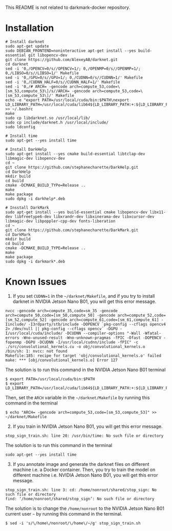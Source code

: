 This README is not related to darkmark-docker repository.

# Installation

```
# Install darknet
sudo apt-get update
sudo DEBIAN_FRONTEND=noninteractive apt-get install --yes build-essential git libopencv-dev
git clone https://github.com/AlexeyAB/darknet.git
cd darknet
sed -i '0,/OPENCV=0/s//OPENCV=1/; 0,/OPENMP=0/s//OPENMP=1/; 0,/LIBSO=0/s//LIBSO=1/' Makefile
sed -i '0,/GPU=0/s//GPU=1/; 0,/CUDNN=0/s//CUDNN=1/' Makefile
sed -i '0,/CUDNN_HALF=0/s//CUDNN_HALF=1/' Makefile
sed -i '0,/# ARCH= -gencode arch=compute_53,code=\[sm_53,compute_53\]/s//ARCH= -gencode arch=compute_53,code=\[sm_53,compute_53\]/' Makefile
echo -e "export PATH=/usr/local/cuda/bin:$PATH\nexport LD_LIBRARY_PATH=/usr/local/cuda/lib64${LD_LIBRARY_PATH:+:${LD_LIBRARY_PATH}}" >> ~/.bashrc
make
sudo cp libdarknet.so /usr/local/lib/
sudo cp include/darknet.h /usr/local/include/
sudo ldconfig

# Install time
sudo apt-get --yes install time

# Install DarkHelp
sudo apt-get install --yes cmake build-essential libtclap-dev libmagic-dev libopencv-dev
cd ~
git clone https://github.com/stephanecharette/DarkHelp.git
cd DarkHelp
mkdir build
cd build
cmake -DCMAKE_BUILD_TYPe=Release ..
make
make package
sudo dpkg -i darkhelp*.deb

# Insstall DarkMark
sudo apt-get install --yes build-essential cmake libopencv-dev libx11-dev libfreetype6-dev libxrandr-dev libxinerama-dev libxcursor-dev libmagic-dev libpoppler-cpp-dev fonts-liberation
cd ~
git clone https://github.com/stephanecharette/DarkMark.git
cd DarkMark
mkdir build
cd build
cmake -DCMAKE_BUILD_TYPE=Release ..
make
make package
sudo dpkg -i darkmark*.deb
```

# Known Issues

1. If you set `CUDNN=1` in the `~/darknet/Makefile`, and if you try to install darknet in NVIDIA Jetson Nano B01, you will get this error message.
```
nvcc -gencode arch=compute_35,code=sm_35 -gencode arch=compute_50,code=[sm_50,compute_50] -gencode arch=compute_52,code=[sm_52,compute_52] -gencode arch=compute_61,code=[sm_61,compute_61] -Iinclude/ -I3rdparty/stb/include -DOPENCV `pkg-config --cflags opencv4 2> /dev/null || pkg-config --cflags opencv` -DGPU -I/usr/local/cuda/include/ -DCUDNN --compiler-options "-Wall -Wfatal-errors -Wno-unused-result -Wno-unknown-pragmas -fPIC -Ofast -DOPENCV -fopenmp -DGPU -DCUDNN -I/usr/local/cudnn/include -fPIC" -c ./src/convolutional_kernels.cu -o obj/convolutional_kernels.o
/bin/sh: 1: nvcc: not found
Makefile:185: recipe for target 'obj/convolutional_kernels.o' failed
make: *** [obj/convolutional_kernels.o] Error 127
```

The solution is to run this command in the NVIDIA Jetson Nano B01 terminal
```
$ export PATH=/usr/local/cuda/bin:$PATH
$ export LD_LIBRARY_PATH=/usr/local/cuda/lib64${LD_LIBRARY_PATH:+:${LD_LIBRARY_PATH}}
```

Then, set the `ARCH` variable in the `~/darknet/Makefile` by running this command in the terminal
```
$ echo "ARCH= -gencode arch=compute_53,code=[sm_53,compute_53]" >> ~/darknet/Makefile
```

2. If you train in NVIDIA Jetson Nano B01, you will get this error message.

```
stop_sign_train.sh: line 20: /usr/bin/time: No such file or directory
```

The solution is to run this command in the terminal
```
sudo apt-get --yes install time
```

3. If you annotate image and generate the darknet files on different machine i.e. a Docker container. Then, you try to train the model on different machine i.e. NVIDIA Jetson Nano B01, you will get this error message.

```
stop_sign_train.sh: line 3: cd: /home/nonroot/shared/stop_sign: No such file or directory
find: ‘/home/nonroot/shared/stop_sign’: No such file or directory
```

The solution is to change the `/home/nonroot` to the NVIDIA Jetson Nano B01 current user `~` by running this command in the terminal.

```
$ sed -i 's/\/home\/nonroot/\/home\/~/g' stop_sign_train.sh
```